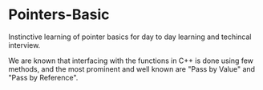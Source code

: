 # Pointers-Basic
Instinctive learning of pointer basics for day to day learning and techincal interview.

We are known that interfacing with the functions in C++ is done using few methods, and the most prominent and well known are "Pass by Value" and "Pass by Reference".
